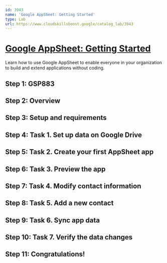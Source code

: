 ```yaml
---
id: 3943
name: 'Google AppSheet: Getting Started'
type: Lab
url: https://www.cloudskillsboost.google/catalog_lab/3943
---
```


# [Google AppSheet: Getting Started](https://www.cloudskillsboost.google/catalog_lab/3943)

Learn how to use Google AppSheet to enable everyone in your organization to build and extend applications without coding.

## Step 1: GSP883

## Step 2: Overview

## Step 3: Setup and requirements

## Step 4: Task 1. Set up data on Google Drive

## Step 5: Task 2. Create your first AppSheet app

## Step 6: Task 3. Preview the app

## Step 7: Task 4. Modify contact information

## Step 8: Task 5. Add a new contact

## Step 9: Task 6. Sync app data

## Step 10: Task 7. Verify the data changes

## Step 11: Congratulations!
